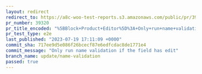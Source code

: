 ```yaml
---
layout: redirect
redirect_to: https://a8c-woo-test-reports.s3.amazonaws.com/public/pr/39320/e2e/index.html
pr_number: 39320
pr_title_encoded: "%5BBlock+Product+Editor%5D%3A+Only+run+name+validation+if+the+field+has+been+edited"
pr_test_type: e2e
last_published: "2023-07-19 17:11:09 +0000"
commit_sha: 717ee9d5e086f26bcecf87e6edfcdac8de1771e4
commit_message: "Only run name validation if the field has edit"
branch_name: update/name-validation
passed: true
---
```

